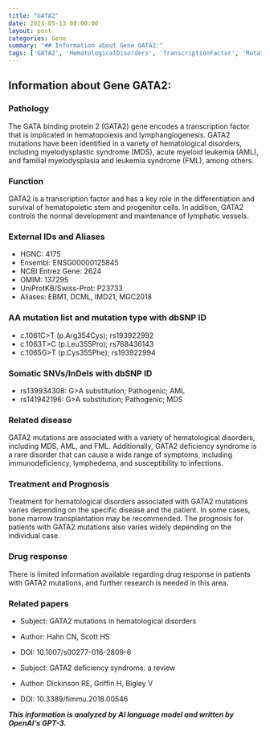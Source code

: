 ```yaml
---
title: "GATA2"
date: 2023-05-13 00:00:00
layout: post
categories: Gene
summary: "## Information about Gene GATA2:"
tags: ['GATA2', 'HematologicalDisorders', 'TranscriptionFactor', 'Mutation', 'Treatment', 'Prognosis', 'Immunodeficiency', 'Lymphedema']
---
```


## Information about Gene GATA2:

### Pathology
The GATA binding protein 2 (GATA2) gene encodes a transcription factor that is implicated in hematopoiesis and lymphangiogenesis. GATA2 mutations have been identified in a variety of hematological disorders, including myelodysplastic syndrome (MDS), acute myeloid leukemia (AML), and familial myelodysplasia and leukemia syndrome (FML), among others.

### Function
GATA2 is a transcription factor and has a key role in the differentiation and survival of hematopoietic stem and progenitor cells. In addition, GATA2 controls the normal development and maintenance of lymphatic vessels.

### External IDs and Aliases
- HGNC: 4175
- Ensembl: ENSG00000125845
- NCBI Entrez Gene: 2624
- OMIM: 137295
- UniProtKB/Swiss-Prot: P23733
- Aliases: EBM1, DCML, IMD21, MGC2018

### AA mutation list and mutation type with dbSNP ID
- c.1061C>T (p.Arg354Cys); rs193922992
- c.1063T>C (p.Leu355Pro); rs768436143
- c.1065G>T (p.Cys355Phe); rs193922994

### Somatic SNVs/InDels with dbSNP ID
- rs139934308: G>A substitution; Pathogenic; AML
- rs141942196: G>A substitution; Pathogenic; MDS

### Related disease
GATA2 mutations are associated with a variety of hematological disorders, including MDS, AML, and FML. Additionally, GATA2 deficiency syndrome is a rare disorder that can cause a wide range of symptoms, including immunodeficiency, lymphedema, and susceptibility to infections.

### Treatment and Prognosis
Treatment for hematological disorders associated with GATA2 mutations varies depending on the specific disease and the patient. In some cases, bone marrow transplantation may be recommended. The prognosis for patients with GATA2 mutations also varies widely depending on the individual case.

### Drug response
There is limited information available regarding drug response in patients with GATA2 mutations, and further research is needed in this area.

### Related papers
- Subject: GATA2 mutations in hematological disorders
- Author: Hahn CN, Scott HS
- DOI: 10.1007/s00277-016-2809-6

- Subject: GATA2 deficiency syndrome: a review
- Author: Dickinson RE, Griffin H, Bigley V
- DOI: 10.3389/fimmu.2018.00546

**_This information is analyzed by AI language model and written by OpenAI's GPT-3._**
